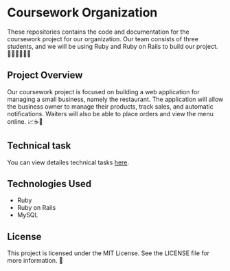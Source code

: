 # Coursework Organization

These repositories contains the code and documentation for the coursework project for our organization. Our team consists of three students, and we will be using Ruby and Ruby on Rails to build our project.👩‍💻👨‍💻👨‍💻

## Project Overview

Our coursework project is focused on building a web application for managing a small business, namely the restaurant. The application will allow the business owner to manage their products, track sales, and automatic notifications. Waiters will also be able to place orders and view the menu online. 📈☕🥐

## Technical task
You can view detailes technical tasks [here](https://github.com/BdzhilkaTeam/.github/edit/main/profile/README.md).

## Technologies Used

- Ruby 
- Ruby on Rails
- MySQL 

## License

This project is licensed under the MIT License. See the LICENSE file for more information. 📜
